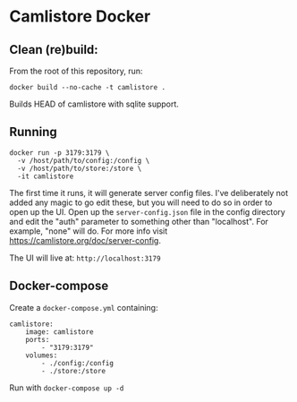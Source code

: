 # Camlistore Docker


## Clean (re)build:

From the root of this repository, run:

```
docker build --no-cache -t camlistore .
```

Builds HEAD of camlistore with sqlite support.


## Running

```
docker run -p 3179:3179 \
  -v /host/path/to/config:/config \
  -v /host/path/to/store:/store \
  -it camlistore
```

The first time it runs, it will generate server config files. I've deliberately
not added any magic to go edit these, but you will need to do so in order to
open up the UI. Open up the `server-config.json` file in the config directory
and edit the "auth" parameter to something other than "localhost". For example,
"none" will do. For more info visit https://camlistore.org/doc/server-config.

The UI will live at: `http://localhost:3179`


## Docker-compose

Create a `docker-compose.yml` containing:

```
camlistore:
    image: camlistore
    ports:
        - "3179:3179"
    volumes:
        - ./config:/config
        - ./store:/store
```

Run with `docker-compose up -d`
